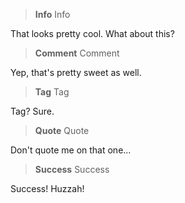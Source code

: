 <script type="text/javascript" src="./SCRIPT.js"></script>

> **Info** Info

That looks pretty cool. What about this?

> **Comment** Comment

Yep, that's pretty sweet as well.

> **Tag** Tag

Tag? Sure.

> **Quote** Quote

Don't quote me on that one...

> **Success** Success

Success! Huzzah!